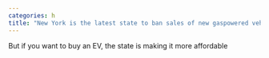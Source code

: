 ```yaml
---
categories: h
title: "New York is the latest state to ban sales of new gaspowered vehicles by 2035"
---
```

But if you want to buy an EV, the state is making it more affordable
